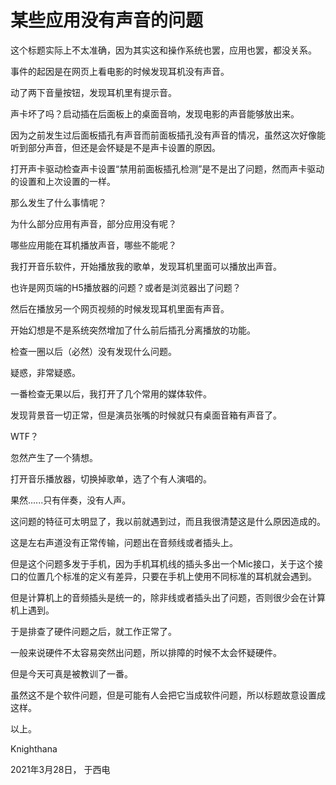 
# 某些应用没有声音的问题

  这个标题实际上不太准确，因为其实这和操作系统也罢，应用也罢，都没关系。
  
  事件的起因是在网页上看电影的时候发现耳机没有声音。

  动了两下音量按钮，发现耳机里有提示音。

  声卡坏了吗？启动插在后面板上的桌面音响，发现电影的声音能够放出来。
  
  因为之前发生过后面板插孔有声音而前面板插孔没有声音的情况，虽然这次好像能听到部分声音，但还是会怀疑是不是声卡设置的原因。
  
  打开声卡驱动检查声卡设置“禁用前面板插孔检测”是不是出了问题，然而声卡驱动的设置和上次设置的一样。

  那么发生了什么事情呢？

  为什么部分应用有声音，部分应用没有呢？

  哪些应用能在耳机播放声音，哪些不能呢？

  我打开音乐软件，开始播放我的歌单，发现耳机里面可以播放出声音。

  也许是网页端的H5播放器的问题？或者是浏览器出了问题？

  然后在播放另一个网页视频的时候发现耳机里面有声音。

  开始幻想是不是系统突然增加了什么前后插孔分离播放的功能。

  检查一圈以后（必然）没有发现什么问题。

  疑惑，非常疑惑。

  一番检查无果以后，我打开了几个常用的媒体软件。

  发现背景音一切正常，但是演员张嘴的时候就只有桌面音箱有声音了。

  WTF？

  忽然产生了一个猜想。

  打开音乐播放器，切换掉歌单，选了个有人演唱的。

  果然......只有伴奏，没有人声。

  这问题的特征可太明显了，我以前就遇到过，而且我很清楚这是什么原因造成的。

  这是左右声道没有正常传输，问题出在音频线或者插头上。

  但是这个问题多发于手机，因为手机耳机线的插头多出一个Mic接口，关于这个接口的位置几个标准的定义有差异，只要在手机上使用不同标准的耳机就会遇到。
  
  但是计算机上的音频插头是统一的，除非线或者插头出了问题，否则很少会在计算机上遇到。

  于是排查了硬件问题之后，就工作正常了。

  一般来说硬件不太容易突然出问题，所以排障的时候不太会怀疑硬件。

  但是今天可真是被教训了一番。

  虽然这不是个软件问题，但是可能有人会把它当成软件问题，所以标题故意设置成这样。

  以上。

  Knighthana

  2021年3月28日， 于西电